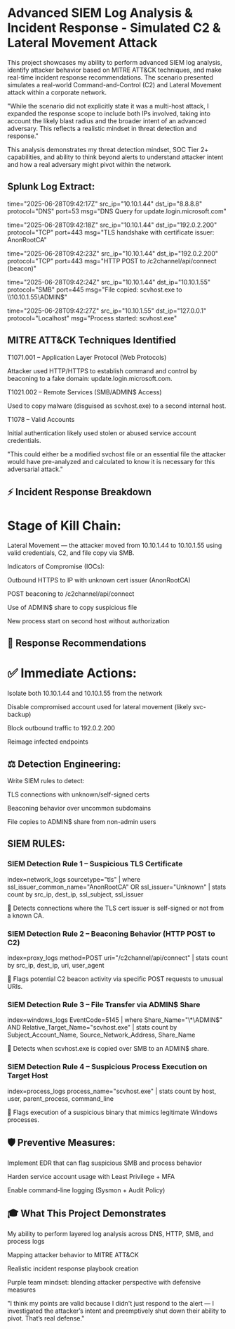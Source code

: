 # Advanced SIEM Log Analysis & Incident Response - Simulated C2 & Lateral Movement Attack

This project showcases my ability to perform advanced SIEM log analysis, identify attacker behavior based on MITRE ATT&CK techniques, and make real-time incident response recommendations. The scenario presented simulates a real-world Command-and-Control (C2) and Lateral Movement attack within a corporate network.

"While the scenario did not explicitly state it was a multi-host attack, I expanded the response scope to include both IPs involved, taking into account the likely blast radius and the broader intent of an advanced adversary. This reflects a realistic mindset in threat detection and response."

This analysis demonstrates my threat detection mindset, SOC Tier 2+ capabilities, and ability to think beyond alerts to understand attacker intent and how a real adversary might pivot within the network.

## Splunk Log Extract:

time="2025-06-28T09:42:17Z" src_ip="10.10.1.44" dst_ip="8.8.8.8" protocol="DNS" port=53 msg="DNS Query for update.login.microsoft.com"

time="2025-06-28T09:42:18Z" src_ip="10.10.1.44" dst_ip="192.0.2.200" protocol="TCP" port=443 msg="TLS handshake with certificate issuer: AnonRootCA"

time="2025-06-28T09:42:23Z" src_ip="10.10.1.44" dst_ip="192.0.2.200" protocol="TCP" port=443 msg="HTTP POST to /c2channel/api/connect (beacon)"

time="2025-06-28T09:42:24Z" src_ip="10.10.1.44" dst_ip="10.10.1.55" protocol="SMB" port=445 msg="File copied: scvhost.exe to \\\\10.10.1.55\\ADMIN$"

time="2025-06-28T09:42:27Z" src_ip="10.10.1.55" dst_ip="127.0.0.1" protocol="Localhost" msg="Process started: scvhost.exe"

## MITRE ATT&CK Techniques Identified

T1071.001 – Application Layer Protocol (Web Protocols)

Attacker used HTTP/HTTPS to establish command and control by beaconing to a fake domain: update.login.microsoft.com.

T1021.002 – Remote Services (SMB/ADMIN$ Access)

Used to copy malware (disguised as scvhost.exe) to a second internal host.

T1078 – Valid Accounts

Initial authentication likely used stolen or abused service account credentials.

"This could either be a modified svchost file or an essential file the attacker would have pre-analyzed and calculated to know it is necessary for this adversarial attack."

## ⚡ Incident Response Breakdown

# Stage of Kill Chain:

Lateral Movement — the attacker moved from 10.10.1.44 to 10.10.1.55 using valid credentials, C2, and file copy via SMB.

Indicators of Compromise (IOCs):

Outbound HTTPS to IP with unknown cert issuer (AnonRootCA)

POST beaconing to /c2channel/api/connect

Use of ADMIN$ share to copy suspicious file

New process start on second host without authorization

## 🚀 Response Recommendations

# ✅ Immediate Actions:

Isolate both 10.10.1.44 and 10.10.1.55 from the network

Disable compromised account used for lateral movement (likely svc-backup)

Block outbound traffic to 192.0.2.200

Reimage infected endpoints

## ⚖️ Detection Engineering:

Write SIEM rules to detect:

TLS connections with unknown/self-signed certs

Beaconing behavior over uncommon subdomains

File copies to ADMIN$ share from non-admin users

## SIEM RULES: 

### SIEM Detection Rule 1 – Suspicious TLS Certificate

index=network_logs sourcetype="tls"
| where ssl_issuer_common_name="AnonRootCA" OR ssl_issuer="Unknown"
| stats count by src_ip, dest_ip, ssl_subject, ssl_issuer

📌 Detects connections where the TLS cert issuer is self-signed or not from a known CA.

### SIEM Detection Rule 2 – Beaconing Behavior (HTTP POST to C2)

index=proxy_logs method=POST uri="/c2channel/api/connect"
| stats count by src_ip, dest_ip, uri, user_agent

📌 Flags potential C2 beacon activity via specific POST requests to unusual URIs.

### SIEM Detection Rule 3 – File Transfer via ADMIN$ Share

index=windows_logs EventCode=5145
| where Share_Name="\\*\ADMIN$" AND Relative_Target_Name="scvhost.exe"
| stats count by Subject_Account_Name, Source_Network_Address, Share_Name

📌 Detects when scvhost.exe is copied over SMB to an ADMIN$ share.

### SIEM Detection Rule 4 – Suspicious Process Execution on Target Host

index=process_logs process_name="scvhost.exe"
| stats count by host, user, parent_process, command_line

📌 Flags execution of a suspicious binary that mimics legitimate Windows processes.

## 🛡️ Preventive Measures:

Implement EDR that can flag suspicious SMB and process behavior

Harden service account usage with Least Privilege + MFA

Enable command-line logging (Sysmon + Audit Policy)

## 🎓 What This Project Demonstrates

My ability to perform layered log analysis across DNS, HTTP, SMB, and process logs

Mapping attacker behavior to MITRE ATT&CK

Realistic incident response playbook creation

Purple team mindset: blending attacker perspective with defensive measures

"I think my points are valid because I didn't just respond to the alert — I investigated the attacker’s intent and preemptively shut down their ability to pivot. That’s real defense."
